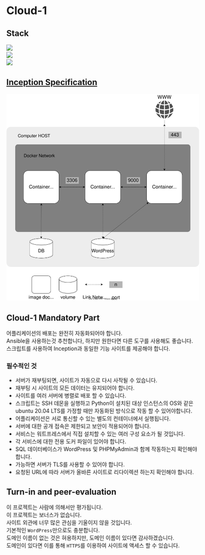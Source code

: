 # Cloud-1
## Stack
<img src="https://img.shields.io/badge/Docker-2496ed?style=flat-square&logo=Docker&logoColor=white"/><br>
<img src="https://img.shields.io/badge/AWS-232F3E?style=flat-square&logo=Amazon AWS&logoColor=white"/><br>
<img src="https://img.shields.io/badge/Terraform-7B42BC?style=flat-square&logo=Terraform&logoColor=white"/><br>

## **[Inception Specification](./README/specification.md)**
![specification](./README/specification.svg)

## **Cloud-1 Mandatory Part**
어플리케이션의 배포는 완전히 자동화되어야 합니다. \
Ansible을 사용하는것 추천합니다, 하지만 원한다면 다른 도구를 사용해도 좋습니다. \
스크립트를 사용하여 Inception과 동일한 기능 사이트를 제공해야 합니다.
### 필수적인 것
* 서버가 재부팅되면, 사이트가 자동으로 다시 사작될 수 있습니다.
* 재부팅 시 사이트의 모든 데이터는 유지되어야 합니다.
* 사이트를 여러 서버에 병렬로 배포 할 수 있습니다.
* 스크립트는 SSH 데몬을 실행하고 Python이 설치된 대상 인스턴스의 OS와 같은 ubuntu 20.04 LTS를 가정할 때만 자동화된 방식으로 작동 할 수 있어야합니다.
* 어플리케이션은 서로 통신할 수 있는 별도의 컨테이너에서 실행됩니다.
* 서버에 대한 공개 접속은 제한되고 보안이 적용되어야 합니다.
* 서비스는 워트프레스에서 직접 설치할 수 있는 여러 구성 요소가 될 것입니다.
* 각 서비스에 대한 전용 도커 파일이 있어야 합니다.
* SQL 데이터베이스가 WordPress 및 PHPMyAdmin과 함께 작동하는지 확인해야 합니다.
* 가능하면 서버가 TLS를 사용할 수 있어야 합니다.
* 요청된 URL에 따라 서버가 올바른 사이트로 리다이렉션 하는지 확인해야 합니다.

## Turn-in and peer-evaluation
이 프로젝트는 사람에 의해서만 평가됩니다. \
이 프로젝트는 보너스가 없습니다. \
사이트 외관에 너무 많은 관심을 기울이지 않을 것입니다. \
기본적인 `WordPress`만으로도 충분합니다. \
도메인 이름이 없는 것은 혀용하지만, 도메인 이름이 있다면 감사하겠습니다. \
도메인이 있다면 이를 통해 `HTTPS`를 이용하여 사이트에 액세스 할 수 있습니다.